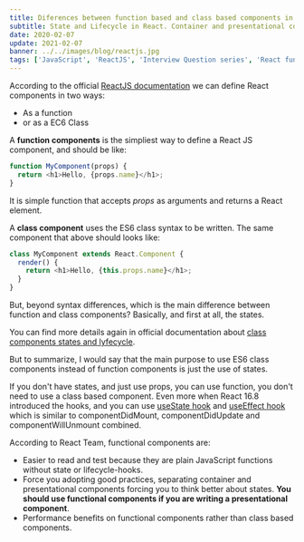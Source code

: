 ```yaml
---
title: Diferences between function based and class based components in React JS
subtitle: State and Lifecycle in React. Container and presentational components. React interview cheatsheet series
date: 2020-02-07
update: 2021-02-07
banner: ../../images/blog/reactjs.jpg
tags: ['JavaScript', 'ReactJS', 'Interview Question series', 'React fundamental topics']
---
```


According to the official [ReactJS documentation](https://reactjs.org/docs/components-and-props.html) we can define React components in two ways:

- As a function
- or as a EC6 Class


A **function components** is the simpliest way to define a React JS component, and should be like:

```javascript
function MyComponent(props) {
  return <h1>Hello, {props.name}</h1>;
}
```
It is simple function that accepts *props* as arguments and returns a React element.

A **class component** uses the ES6 class syntax to be written. The same component that above should looks like:

```javascript
class MyComponent extends React.Component {
  render() {
    return <h1>Hello, {this.props.name}</h1>;
  }
}
```

But, beyond syntax differences, which is the main difference between function and class components?
Basically, and first at all, the states.

You can find more details again in official documentation about [class components states and lyfecycle](https://reactjs.org/docs/state-and-lifecycle.html).

But to summarize, I would say that the main purpose to use ES6 class components instead of function components is just the use of states.

If you don't have states, and just use props, you can use function, you don't need to use a class based component. Even more when React 16.8 introduced the hooks, and you can use [useState hook](https://reactjs.org/docs/hooks-state.htm) and [useEffect hook](https://reactjs.org/docs/hooks-effect.html) which is similar to componentDidMount, componentDidUpdate and componentWillUnmount combined.


According to React Team, functional components are:

- Easier to read and test because they are plain JavaScript functions without state or lifecycle-hooks.
- Force you adopting good practices, separating container and presentational components forcing you to think better about states. **You should use functional components if you are writing a presentational component**.
- Performance benefits on functional components rather than class based components.

